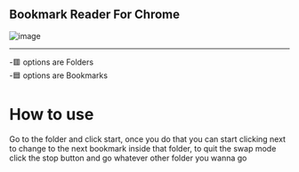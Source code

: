 ## Bookmark Reader For Chrome
![image](https://github.com/Javier0003/Bookmark_Reader/assets/125394473/90e3fddf-687a-4e1c-bfea-ace02173833d)

<hr>
<p>
  -🟥 options are Folders
  <br>
  -🟦 options are Bookmarks
</p>
<h1>How to use</h1>
<p>
  Go to the folder and click start, once you do that you can start clicking next to change to the next bookmark inside that folder, to quit the swap mode click the stop button and go whatever other folder you wanna go 
</p>

